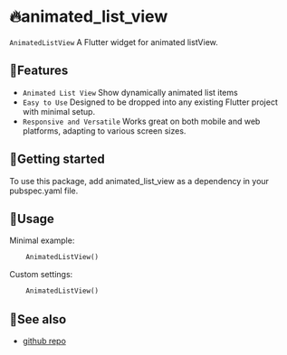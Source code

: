 # 🔥animated_list_view

`AnimatedListView` A Flutter widget for animated listView.

## 🔹Features

 - `Animated List View` Show dynamically animated list items
 - `Easy to Use` Designed to be dropped into any existing Flutter project with minimal setup.
 - `Responsive and Versatile` Works great on both mobile and web platforms, adapting to various screen sizes.

## 🔹Getting started

To use this package, add animated_list_view as a dependency in your pubspec.yaml file.

## 🔹Usage

Minimal example:

```dart
    AnimatedListView()
```

Custom settings:

```dart
    AnimatedListView()
```

## 🔹See also

 - [github repo](https://github.com/AyaAbdElmoneim158/animated_list_view.git)
<!-- - [pub.dev package](https://pub.dev/packages/text_scroll)
 - [api reference](https://pub.dev/documentation/text_scroll/latest/text_scroll/TextScroll-class.html)
 -->
